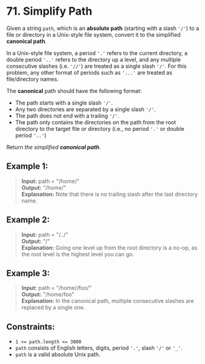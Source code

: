 # 71. Simplify Path

Given a string `path`, which is an **absolute path** (starting with a slash `'/'`) to a file or directory in a Unix-style file system, 
convert it to the simplified **canonical path**.

In a Unix-style file system, a period `'.'` refers to the current directory, 
a double period `'..'` refers to the directory up a level, 
and any multiple consecutive slashes (i.e. `'//'`) are treated as a single slash `'/'`. 
For this problem, any other format of periods such as `'...'` are treated as file/directory names.

The **canonical** path should have the following format:
* The path starts with a single slash `'/'`.
* Any two directories are separated by a single slash `'/'`.
* The path does not end with a trailing `'/'`.
* The path only contains the directories on the path from the root directory to the target file or directory (i.e., no period `'.'` or double period `'..'`)

Return _the simplified **canonical path**_.

## Example 1:
> **Input:** path = "/home/"  
> **Output:** "/home/"  
> **Explanation:** Note that there is no trailing slash after the last directory name.

## Example 2:
> **Input:** path = "/../"   
> **Output:** "/"  
> **Explanation:** Going one level up from the root directory is a no-op, as the root level is the highest level you can go.

## Example 3:
> **Input:** path = "/home//foo/"  
> **Output:** "/home/foo"  
> **Explanation:** In the canonical path, multiple consecutive slashes are replaced by a single one.

## Constraints:
* `1 <= path.length <= 3000`
* `path` consists of English letters, digits, period `'.'`, slash `'/'` or `'_'`.
* `path` is a valid absolute Unix path.